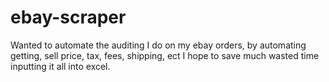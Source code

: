 # ebay-scraper
Wanted to automate the auditing I do on my ebay orders, by automating getting, sell price, tax, fees, shipping, ect I hope to save much wasted time inputting it all into excel.
